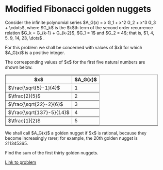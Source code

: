 # Modified Fibonacci golden nuggets

<p>Consider the infinite polynomial series $A_G(x) = x G_1 + x^2 G_2 + x^3 G_3 + \cdots$, where $G_k$ is the $k$th term of the second order recurrence relation $G_k = G_{k-1} + G_{k-2}$, $G_1 = 1$ and $G_2 = 4$; that is, $1, 4, 5, 9, 14, 23, \dots$ .</p>
<p>For this problem we shall be concerned with values of $x$ for which $A_G(x)$ is a positive integer.</p>
<p>The corresponding values of $x$ for the first five natural numbers are shown below.</p>
<div class="center">
<table cellspacing="0" cellpadding="2" border="1" align="center"><tr><th>$x$</th><th width="50">$A_G(x)$</th>
</tr><tr><td>$\frac{\sqrt{5}-1}{4}$</td><td>1</td>
</tr><tr><td>$\tfrac{2}{5}$</td><td>2</td>
</tr><tr><td>$\frac{\sqrt{22}-2}{6}$</td><td>3</td>
</tr><tr><td>$\frac{\sqrt{137}-5}{14}$</td><td>4</td>
</tr><tr><td>$\tfrac{1}{2}$</td><td>5</td>
</tr></table></div>
<p>We shall call $A_G(x)$ a golden nugget if $x$ is rational, because they become increasingly rarer; for example, the 20th golden nugget is 211345365.</p>
<p>Find the sum of the first thirty golden nuggets.</p>


[Link to problem](https://projecteuler.net/problem=140)
